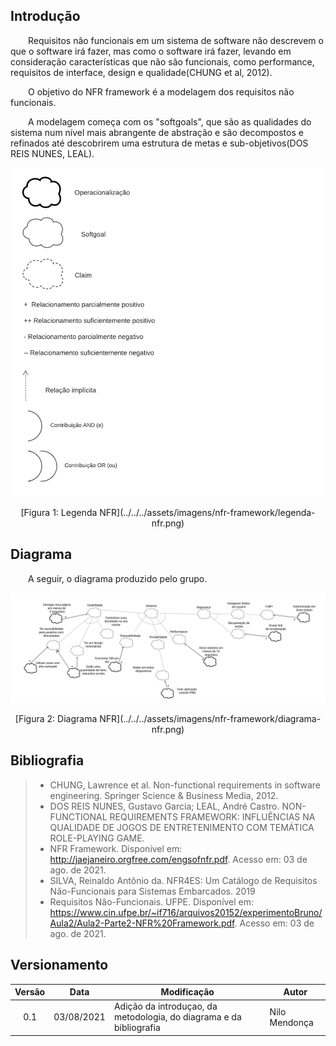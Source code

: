 ## Introdução
&emsp;&emsp;Requisitos não funcionais em um sistema de software não descrevem o que o software irá fazer, mas como o software irá fazer, levando em consideração características que não são funcionais, como performance, requisitos de interface, design e qualidade(CHUNG et al, 2012).

&emsp;&emsp;O objetivo do NFR framework é a modelagem dos requisitos não funcionais.

&emsp;&emsp;A modelagem começa com os "softgoals", que são as qualidades do sistema num nível mais abrangente de abstração e são decompostos e refinados até descobrirem uma estrutura de metas e sub-objetivos(DOS REIS NUNES, LEAL).

![Legenda NFR](../../../assets/imagens/nfr-framework/legenda-nfr.png)
<center>[Figura 1: Legenda NFR](../../../assets/imagens/nfr-framework/legenda-nfr.png)</center>

## Diagrama
&emsp;&emsp;A seguir, o diagrama produzido pelo grupo.

![Diagrama NFR](../../../assets/imagens/nfr-framework/diagrama-nfr.png)
<center>[Figura 2: Diagrama NFR](../../../assets/imagens/nfr-framework/diagrama-nfr.png)</center>

## Bibliografia
> - CHUNG, Lawrence et al. Non-functional requirements in software engineering. Springer Science & Business Media, 2012.
> - DOS REIS NUNES, Gustavo Garcia; LEAL, André Castro. NON-FUNCTIONAL REQUIREMENTS FRAMEWORK: INFLUÊNCIAS NA​​​​ QUALIDADE DE JOGOS DE ENTRETENIMENTO COM TEMÁTICA​​ ROLE-PLAYING GAME.
> - NFR Framework. Disponível em: <http://jaejaneiro.orgfree.com/engsofnfr.pdf>. Acesso em: 03 de ago. de 2021.
> - SILVA, Reinaldo Antônio da. NFR4ES: Um Catálogo de Requisitos Não-Funcionais para Sistemas Embarcados. 2019
> - Requisitos Não-Funcionais. UFPE. Disponível em: <https://www.cin.ufpe.br/~if716/arquivos20152/experimentoBruno/Aula2/Aula2-Parte2-NFR%20Framework.pdf>. Acesso em: 03 de ago. de 2021.

## Versionamento
| Versão | Data | Modificação | Autor |
| :-: | -- | -- | -- |
|0.1| 03/08/2021 | Adição da introduçao, da metodologia, do diagrama e da bibliografia  | Nilo Mendonça |
